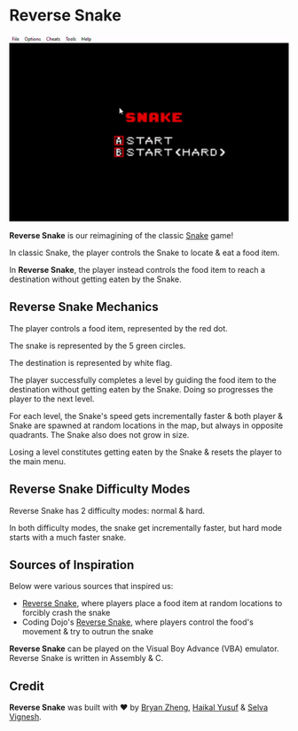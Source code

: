 # Reverse Snake

![reverse-snake-gameplay-gif](docs/reverse-snake.gif)

**Reverse Snake** is our reimagining of the classic [Snake](https://en.wikipedia.org/wiki/Snake_(video_game_genre)) game! 

In classic Snake, the player controls the Snake to locate & eat a food item. 

In **Reverse Snake**, the player instead controls the food item to reach a destination without getting eaten by the Snake. 

## Reverse Snake Mechanics 

The player controls a food item, represented by the red dot.

The snake is represented by the 5 green circles.

The destination is represented by white flag.

The player successfully completes a level by guiding the food item to the destination without getting eaten by the Snake. Doing so progresses the player to the next level. 

For each level, the Snake's speed gets incrementally faster & both player & Snake are spawned at random locations in the map, but always in opposite quadrants. The Snake also does not grow in size.

Losing a level constitutes getting eaten by the Snake & resets the player to the main menu.

## Reverse Snake Difficulty Modes

Reverse Snake has 2 difficulty modes: normal & hard.

In both difficulty modes, the snake get incrementally faster, but hard mode starts with a much faster snake.

## Sources of Inspiration

Below were various sources that inspired us:
- [Reverse Snake](http://reverse-snake.github.io/), where players place a food item at random locations to forcibly crash the snake
- Coding Dojo's [Reverse Snake](https://youtu.be/zH3zyZ4q0oU), where players control the food's movement & try to outrun the snake

**Reverse Snake** can be played on the Visual Boy Advance (VBA) emulator. Reverse Snake is written in Assembly & C.

## Credit

**Reverse Snake** was built with ❤️ by [Bryan Zheng](https://github.com/Ashuh), [Haikal Yusuf](https://github.com/waffledood) & [Selva Vignesh](https://github.com/selvavignesh-2206).

